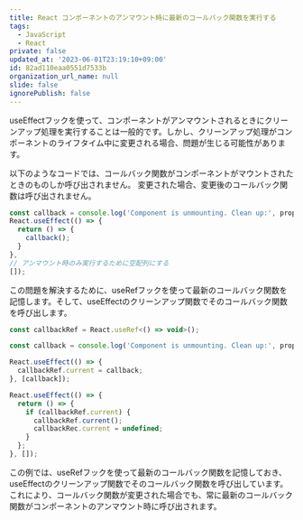 ```yaml
---
title: React コンポーネントのアンマウント時に最新のコールバック関数を実行する
tags:
  - JavaScript
  - React
private: false
updated_at: '2023-06-01T23:19:10+09:00'
id: 82ad110eaa0551d7533b
organization_url_name: null
slide: false
ignorePublish: false
---
```

useEffectフックを使って、コンポーネントがアンマウントされるときにクリーンアップ処理を実行することは一般的です。しかし、クリーンアップ処理がコンポーネントのライフタイム中に変更される場合、問題が生じる可能性があります。

以下のようなコードでは、コールバック関数がコンポーネントがマウントされたときのものしか呼び出されません。
変更された場合、変更後のコールバック関数は呼び出されません。

```js
const callback = console.log('Component is unmounting. Clean up:', props.cleanupTarget);
React.useEffect(() => {
  return () => {
    callback();
  }
},
// アンマウント時のみ実行するために空配列にする 
[]);
```


この問題を解決するために、useRefフックを使って最新のコールバック関数を記憶します。そして、useEffectのクリーンアップ関数でそのコールバック関数を呼び出します。

```js
const callbackRef = React.useRef<() => void>();

const callback = console.log('Component is unmounting. Clean up:', props.cleanupTarget);

React.useEffect(() => {
  callbackRef.current = callback;
}, [callback]);

React.useEffect(() => {
  return () => {
    if (callbackRef.current) {
      callbackRef.current();
      callbackRec.current = undefined;
    }
  };
}, []);
```

この例では、useRefフックを使って最新のコールバック関数を記憶しておき、useEffectのクリーンアップ関数でそのコールバック関数を呼び出しています。これにより、コールバック関数が変更された場合でも、常に最新のコールバック関数がコンポーネントのアンマウント時に呼び出されます。
